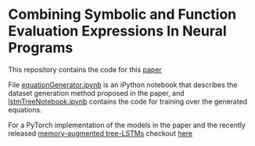 # Combining Symbolic and Function Evaluation Expressions In Neural Programs

This repository contains the code for this [paper](https://arxiv.org/abs/1801.04342)

File [equationGenerator.ipynb](https://github.com/ForoughA/neuralMath/blob/master/equationGenerator.ipynb) is an iPython notebook that describes the dataset generation method proposed in the paper, and [lstmTreeNotebook.ipynb](https://github.com/ForoughA/neuralMath/blob/master/lstmTreeNotebook.ipynb) contains the code for training over the generated equations.

For a PyTorch implementation of the models in the paper and the recently released [memory-augmented tree-LSTMs](https://arxiv.org/abs/1911.01545) checkout [here](https://github.com/ForoughA/recursiveMemNet)
